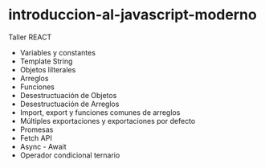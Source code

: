 # introduccion-al-javascript-moderno
Taller REACT

* Variables y constantes
* Template String
* Objetos lilterales
* Arreglos
* Funciones
* Desestructuación de Objetos
* Desestructuación de Arreglos
* Import, export y funciones comunes de arreglos
* Múltiples exportaciones y exportaciones por defecto
* Promesas
*  Fetch API
*  Async - Await
*  Operador condicional ternario
